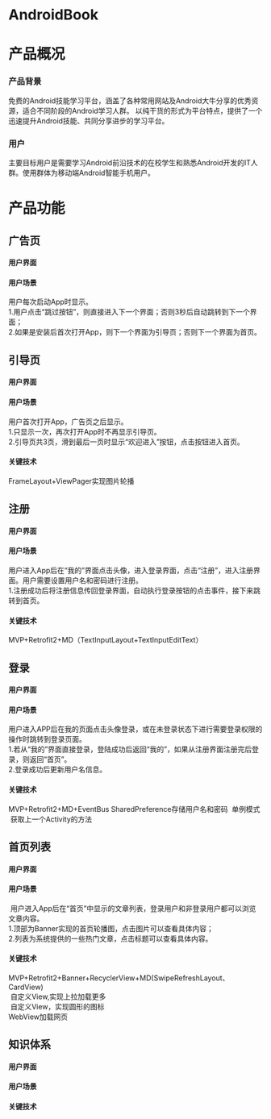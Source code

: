 AndroidBook
========
# 产品概况
### 产品背景
  免费的Android技能学习平台，涵盖了各种常用网站及Android大牛分享的优秀资源，适合不同阶段的Android学习人群。
  以纯干货的形式为平台特点，提供了一个迅速提升Android技能、共同分享进步的学习平台。
### 用户
  主要目标用户是需要学习Android前沿技术的在校学生和熟悉Android开发的IT人群。使用群体为移动端Android智能手机用户。
# 产品功能
## 广告页
#### 用户界面
#### 用户场景
  用户每次启动App时显示。<br/>
  1.用户点击“跳过按钮”，则直接进入下一个界面；否则3秒后自动跳转到下一个界面；<br/>
  2.如果是安装后首次打开App，则下一个界面为引导页；否则下一个界面为首页。<br/>
## 引导页
#### 用户界面
#### 用户场景
  用户首次打开App，广告页之后显示。<br/>
  1.只显示一次，再次打开App时不再显示引导页。<br/>
  2.引导页共3页，滑到最后一页时显示“欢迎进入”按钮，点击按钮进入首页。<br/>
#### 关键技术
  FrameLayout+ViewPager实现图片轮播<br/>
## 注册
#### 用户界面
#### 用户场景
  用户进入App后在“我的”界面点击头像，进入登录界面，点击“注册”，进入注册界面。用户需要设置用户名和密码进行注册。<br/>
  1.注册成功后将注册信息传回登录界面，自动执行登录按钮的点击事件，接下来跳转到首页。<br/>
#### 关键技术
  MVP+Retrofit2+MD（TextInputLayout+TextInputEditText）
## 登录
#### 用户界面
#### 用户场景
  用户进入APP后在我的页面点击头像登录，或在未登录状态下进行需要登录权限的操作时跳转到登录页面。<br/>
  1.若从“我的”界面直接登录，登陆成功后返回“我的”，如果从注册界面注册完后登录，则返回“首页”。<br/>
  2.登录成功后更新用户名信息。<br/>
#### 关键技术
  MVP+Retrofit2+MD+EventBus
  SharedPreference存储用户名和密码
  单例模式
  获取上一个Activity的方法
## 首页列表
#### 用户界面
#### 用户场景
  用户进入App后在“首页”中显示的文章列表，登录用户和非登录用户都可以浏览文章内容。<br/>
  1.顶部为Banner实现的首页轮播图，点击图片可以查看具体内容；<br/>
  2.列表为系统提供的一些热门文章，点击标题可以查看具体内容。<br/>
#### 关键技术
  MVP+Retrofit2+Banner+RecyclerView+MD(SwipeRefreshLayout、CardView)<br/>
  自定义View,实现上拉加载更多<br/>
  自定义View，实现圆形的图标<br/>
  WebView加载网页<br/>
## 知识体系
#### 用户界面
#### 用户场景
#### 关键技术
